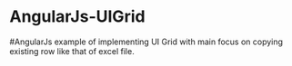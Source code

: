 # AngularJs-UIGrid
#AngularJs example of implementing UI Grid with main focus on copying existing row like that of excel file.
